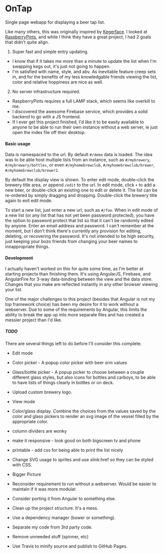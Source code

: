 # OnTap
Single page webapp for displaying a beer tap list.

Like many others, this was originally inspired by [Kegerface](http://github.com/kegerface/kegerface).  I looked at [RaspberryPints](https://github.com/RaspberryPints/RaspberryPints), and while I think they have a great project, I had 2 goals that didn't quite align.

1. Super fast and simple entry updating.
 - I know that if it takes me more than a minute to update the list when I'm swapping kegs out, it's just not going to happen.
 - I'm satisfied with name, style, and abv. As inevitable feature creep sets in, and for the benefits of my less knowledgable friends viewing the list, color and relative hoppiness are nice as well.
2. No server infrastructure required.
 - RaspberryPints requires a full LAMP stack, which seems like overkill to me.
 - I discovered the awesome Firebase service, which provides a solid backend to go with a JS frontend.
 - If I ever get this project finished, I'd like it to be easily available to anyone to be able to run their own instance without a web server, ie just open the index file off their desktop.

#### Basic usage
Data is namespaced to the url.  By default `#/demo` data is loaded.  The idea was to be able host multiple lists from an instance, such as `#/mybrewery`, `#/mybrewery/bottles`, or even `#/myhomebrewclub`, `#/myhomebrewclub/brewer`, `#/myhomebrewclub/brewer2`. 

By default the display view is shown.  To enter edit mode, double-click the brewery title area, or append `/edit` to the url.  In edit mode, click `+` to add a new beer, or double-click an existing one to edit or delete it.  The list can be re-ordered by simply dragging and dropping.  Double-click the brewery title again to exit edit mode.

To start a new list, just enter a new url, such as `#/foo`.  When in edit mode of a new list (or any list that has not yet been password protected), you have the option to password protect that list so that it can't be randomly edited by anyone.  Enter an email address and password.  I can't remember at the moment, but I don't think there's currently any provision for editing, deleting, or recovering the password.  It's not intended to be high security, just keeping your bozo friends from changing your beer names to innappropriate things.

#### Development
I actually haven't worked on this for quite some time, as I'm better at starting projects than finishing them.  It's using AngularJS, Firebase, and AngularFire for 3-way data-binding between the view and the data store.  Changes that you make are reflected instantly in any other browser viewing your list.

One of the major challenges to this project (besides that Angular is not my top framework choice) has been my desire for it to work without a webserver.  Due to some of the requirements by Angular, this limits the ability to break the app up into more separate files and has created a messier project than I'd like.

##### TODO
There are several things left to do before I'll consider this complete.

- Edit mode
 - Color picker - A popup color picker with beer srm values 
 - Glass/bottle picker - A popup picker to choose between a couple different glass styles, but also icons for bottles and carboys, to be able to have lists of things clearly in bottles or on deck.
 - Upload custom brewery logo.

- View mode
 - Color/glass display.  Combine the choices from the values saved by the color and glass pickers to render an svg image of the vessel filled by the appropriate color.
- column dividers are wonky
- make it responsive - look good on both bigscreen tv and phone
- printable - add css for being able to print the list nicely
- Change SVG usage to sprites and use xlink:href so they can be styled with CSS.

- Bigger Picture
 - Reconsider requirement to run without a webserver.  Would be easier to maintain if it was more modular.
 - Consider porting it from Angular to something else.
 - Clean up the project structure.  It's a mess.  
  - Use a dependency manager (bower or something).
  - Separate my code from 3rd party code.
  - Remove unneeded stuff (spinner, etc)
  - Use Travis to minify source and publish to GitHub Pages.
